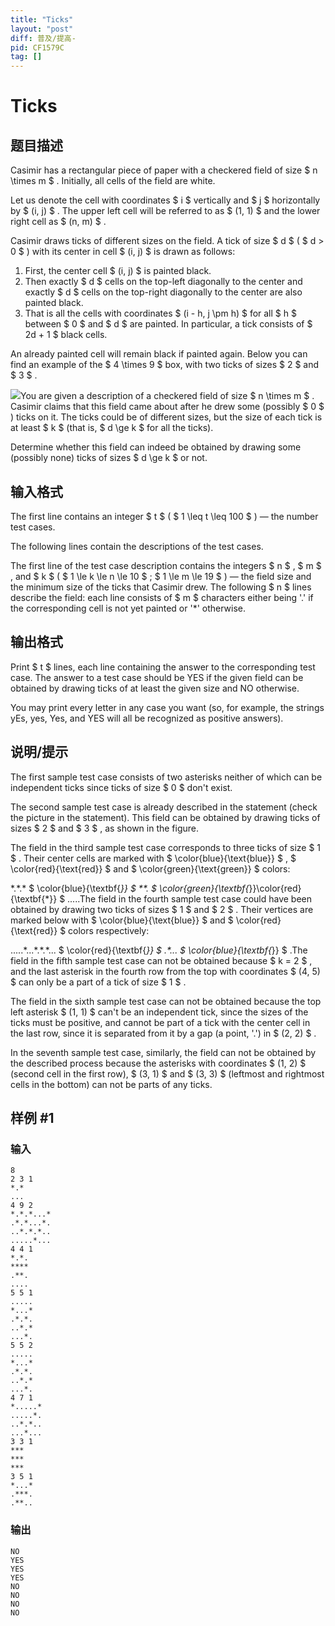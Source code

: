 ```yaml
---
title: "Ticks"
layout: "post"
diff: 普及/提高-
pid: CF1579C
tag: []
---
```


# Ticks

## 题目描述

Casimir has a rectangular piece of paper with a checkered field of size $ n \times m $ . Initially, all cells of the field are white.

Let us denote the cell with coordinates $ i $ vertically and $ j $ horizontally by $ (i, j) $ . The upper left cell will be referred to as $ (1, 1) $ and the lower right cell as $ (n, m) $ .

Casimir draws ticks of different sizes on the field. A tick of size $ d $ ( $ d > 0 $ ) with its center in cell $ (i, j) $ is drawn as follows:

1. First, the center cell $ (i, j) $ is painted black.
2. Then exactly $ d $ cells on the top-left diagonally to the center and exactly $ d $ cells on the top-right diagonally to the center are also painted black.
3. That is all the cells with coordinates $ (i - h, j \pm h) $ for all $ h $ between $ 0 $ and $ d $ are painted. In particular, a tick consists of $ 2d + 1 $ black cells.

An already painted cell will remain black if painted again. Below you can find an example of the $ 4 \times 9 $ box, with two ticks of sizes $ 2 $ and $ 3 $ .

 ![](https://cdn.luogu.com.cn/upload/vjudge_pic/CF1579C/b2b898f1569af103ffaf93cfc9bbbe7d51da03c3.png)You are given a description of a checkered field of size $ n \times m $ . Casimir claims that this field came about after he drew some (possibly $ 0 $ ) ticks on it. The ticks could be of different sizes, but the size of each tick is at least $ k $ (that is, $ d \ge k $ for all the ticks).

Determine whether this field can indeed be obtained by drawing some (possibly none) ticks of sizes $ d \ge k $ or not.

## 输入格式

The first line contains an integer $ t $ ( $ 1 \leq t \leq 100 $ ) — the number test cases.

The following lines contain the descriptions of the test cases.

The first line of the test case description contains the integers $ n $ , $ m $ , and $ k $ ( $ 1 \le k \le n \le 10 $ ; $ 1 \le m \le 19 $ ) — the field size and the minimum size of the ticks that Casimir drew. The following $ n $ lines describe the field: each line consists of $ m $ characters either being '.' if the corresponding cell is not yet painted or '\*' otherwise.

## 输出格式

Print $ t $ lines, each line containing the answer to the corresponding test case. The answer to a test case should be YES if the given field can be obtained by drawing ticks of at least the given size and NO otherwise.

You may print every letter in any case you want (so, for example, the strings yEs, yes, Yes, and YES will all be recognized as positive answers).

## 说明/提示

The first sample test case consists of two asterisks neither of which can be independent ticks since ticks of size $ 0 $ don't exist.

The second sample test case is already described in the statement (check the picture in the statement). This field can be obtained by drawing ticks of sizes $ 2 $ and $ 3 $ , as shown in the figure.

The field in the third sample test case corresponds to three ticks of size $ 1 $ . Their center cells are marked with $ \color{blue}{\text{blue}} $ , $ \color{red}{\text{red}} $ and $ \color{green}{\text{green}} $ colors:

\*.\*.\* $ \color{blue}{\textbf{*}} $ \*\*. $ \color{green}{\textbf{*}}\color{red}{\textbf{*}} $ .....The field in the fourth sample test case could have been obtained by drawing two ticks of sizes $ 1 $ and $ 2 $ . Their vertices are marked below with $ \color{blue}{\text{blue}} $ and $ \color{red}{\text{red}} $ colors respectively:

.....\*...\*.\*.\*... $ \color{red}{\textbf{*}} $ .\*... $ \color{blue}{\textbf{*}} $ .The field in the fifth sample test case can not be obtained because $ k = 2 $ , and the last asterisk in the fourth row from the top with coordinates $ (4, 5) $ can only be a part of a tick of size $ 1 $ .

The field in the sixth sample test case can not be obtained because the top left asterisk $ (1, 1) $ can't be an independent tick, since the sizes of the ticks must be positive, and cannot be part of a tick with the center cell in the last row, since it is separated from it by a gap (a point, '.') in $ (2, 2) $ .

In the seventh sample test case, similarly, the field can not be obtained by the described process because the asterisks with coordinates $ (1, 2) $ (second cell in the first row), $ (3, 1) $ and $ (3, 3) $ (leftmost and rightmost cells in the bottom) can not be parts of any ticks.

## 样例 #1

### 输入

```
8
2 3 1
*.*
...
4 9 2
*.*.*...*
.*.*...*.
..*.*.*..
.....*...
4 4 1
*.*.
****
.**.
....
5 5 1
.....
*...*
.*.*.
..*.*
...*.
5 5 2
.....
*...*
.*.*.
..*.*
...*.
4 7 1
*.....*
.....*.
..*.*..
...*...
3 3 1
***
***
***
3 5 1
*...*
.***.
.**..
```

### 输出

```
NO
YES
YES
YES
NO
NO
NO
NO
```

